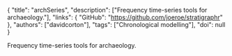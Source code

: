 {
  "title": "archSeries",
  "description": ["Frequency time-series tools for archaeology."],
  "links": {
    "GitHub": "https://github.com/joeroe/stratigraphr"
  },
  "authors": ["davidcorton"],
  "tags": ["Chronological modelling"],
  "doi": null
}

<!-- Generated by csv2md.R – do not edit by hand -->

Frequency time-series tools for archaeology.